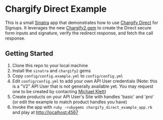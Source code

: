 Chargify Direct Example
=======================

This is a small [Sinatra](http://www.sinatrarb.com/) app that demonstrates how to use [Chargify Direct](http://docs.chargify.com/chargify-direct-introduction) for
Signups.  It leverages the new [Chargify2 gem](https://github.com/chargify/chargify2) to create the Direct secure form inputs and signature, verify the redirect response, and fetch the call response.

Getting Started
---------------

1. Clone this repo to your local machine
2. Install the `sinatra` and `chargify2` gems
3. Copy `config/config.example.yml` to `config/config.yml`
4. Edit `config/config.yml` to add your own API User credentials (Note: this is a "V2" API User that is not generally available yet.  You may request one to be created by contacting [Michael Klett](https://github.com/moklett))
5. Create products on your API User's Site with handles 'basic' and 'pro' (or edit the example to match product handles you have)
6. Invoke the app with `ruby -rubygems chargify_direct_example_app.rb` and play at <http://localhost:4567>

